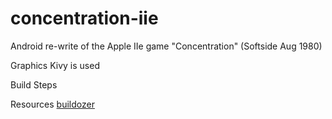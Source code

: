 # concentration-iie
Android re-write of the Apple IIe game "Concentration" (Softside Aug 1980)

Graphics
Kivy is used

Build Steps


Resources
[buildozer](https://buildozer.readthedocs.io/en/latest/)
